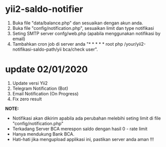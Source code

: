 # yii2-saldo-notifier

1. Buka file "data/balance.php" dan sesuaikan dengan akun anda.
2. Buka file "config/notification.php", sesuaikan limit dan type notifikasi
2. Seting SMTP server confg/web.php (apabila menggunakan notifikasi by email)
3. Tambahkan cron job di server anda  "* *     * * *   root    php /your/yii2-notifikasi-saldo-path/yii bca/check user".

# update 02/01/2020
1. Update versi Yii2
2. Telegram Notification (Bot)
3. Email Notification (On Progress)
4. Fix zero result

**NOTE:**
- Notifikasi akan dikirim apabila ada perubahan melebihi seting limit di file "config/notification.php"
- Terkadang Server BCA merespon saldo dengan hasil 0 - rate limit
- Hanya mendukung Bank BCA.
- Hati-hati jika mengupload applikasi ini, pastikan server anda aman !!!






